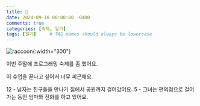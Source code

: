 ```yaml
---
title: 🦔
date: 2024-09-18 00:00:00 -0400
comments: true
categories: [숙제, 일기]
tags: [일기]     # TAG names should always be lowercase
---
```


![raccoon](https://encrypted-tbn0.gstatic.com/images?q=tbn:ANd9GcRkYvFll_-Zki_K8ZaHIDHAAnqExwgwX5UbNg&s){:width="300"}

이번 주말에 프로그래밍 숙제를 좀 했어요. 

이 수업을 끝나고 싶어서 너무 피곤해요. 

12 - 남자는 친구들을 만나기 집에서 공원까지 걸어갔어요. 
5 - 그녀는 편의점으로 걸어가는 동안 엄마와 전화를 하고 있어요.